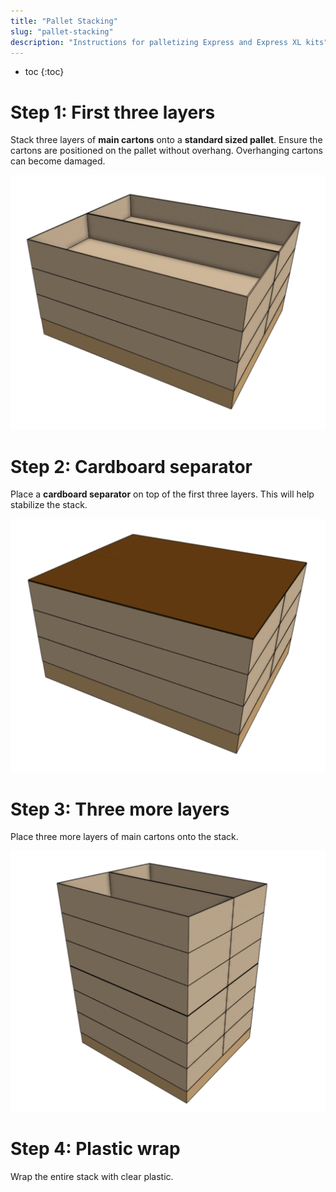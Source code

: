 ```yaml
---
title: "Pallet Stacking"
slug: "pallet-stacking"
description: "Instructions for palletizing Express and Express XL kits"
---
```


* toc
{:toc}

# Step 1: First three layers
Stack three layers of **main cartons** onto a **standard sized pallet**. Ensure the cartons are positioned on the pallet without overhang. Overhanging cartons can become damaged.

![Screen Shot 2019-11-07 at 10.00.32 PM.png](_images/Screen_Shot_2019-11-07_at_10.00.32_PM.png)

# Step 2: Cardboard separator
Place a **cardboard separator** on top of the first three layers. This will help stabilize the stack.

![Screen Shot 2019-11-07 at 10.00.45 PM.png](_images/Screen_Shot_2019-11-07_at_10.00.45_PM.png)

# Step 3: Three more layers
Place three more layers of main cartons onto the stack.

![6938e09-Screen_Shot_2020-05-27_at_2.49.49_PM.png](_images/Screen_Shot_2020-05-27_at_2.49.49_PM.png)

# Step 4: Plastic wrap
Wrap the entire stack with clear plastic.


